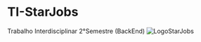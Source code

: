 # TI-StarJobs
Trabalho Interdisciplinar 2°Semestre (BackEnd) 
![LogoStarJobs](https://user-images.githubusercontent.com/106207631/202583360-ca90c2e3-9044-4b76-9b55-8d98b47b98ad.gif)
